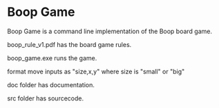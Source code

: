 # Boop Game

Boop Game is a command line implementation of the Boop board game.

boop_rule_v1.pdf has the board game rules.

boop_game.exe runs the game.

format move inputs as "size,x,y" where size is "small" or "big"

doc folder has documentation.

src folder has sourcecode.
